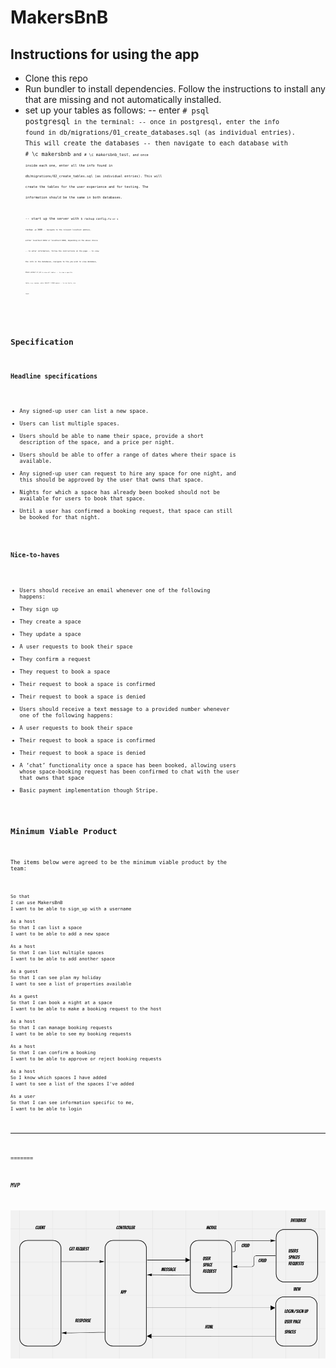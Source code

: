 # MakersBnB

## Instructions for using the app

- Clone this repo
- Run bundler to install dependencies. Follow the instructions to install any that are missing and not automatically installed. 
- set up your tables as follows:
-- enter <code># psql postgresql<code> in the terminal:
-- once in postgresql, enter the info found in db/migrations/01_create_databases.sql (as individual entries). This will create the databases
-- then navigate to each database with <code># \c makersbnb<code> and <code># \c makersbnb_test<code>, and once inside each one, enter all the info found in db/migrations/02_create_tables.sql (as individual entries). This will create the tables for the user experience and for testing. The information should be the same in both databases.  
-- start up the server with <code>$ rackup config.ru<code> or <code>$ rackup -p 3000<code>
-- navigate to the relevant localhost address, either localhost:9292 or localhost:3000, depending on the above choice
-- to enter information, follow the instructions on the page
-- to view the info in the databases, navigate to the you wish to view database, then enter <code># \dt<code> to view all tables.
-- to view a specific table, e.g. spaces, enter SELECT * FROM spaces
-- to run tests, run rspec

## Specification

### Headline specifications

- Any signed-up user can list a new space.
- Users can list multiple spaces.
- Users should be able to name their space, provide a short description of the space, and a price per night.
- Users should be able to offer a range of dates where their space is available.
- Any signed-up user can request to hire any space for one night, and this should be approved by the user that owns that space.
- Nights for which a space has already been booked should not be available for users to book that space.
- Until a user has confirmed a booking request, that space can still be booked for that night.

### Nice-to-haves

- Users should receive an email whenever one of the following happens:
 - They sign up
 - They create a space
 - They update a space
 - A user requests to book their space
 - They confirm a request
 - They request to book a space
 - Their request to book a space is confirmed
 - Their request to book a space is denied
- Users should receive a text message to a provided number whenever one of the following happens:
 - A user requests to book their space
 - Their request to book a space is confirmed
 - Their request to book a space is denied
- A ‘chat’ functionality once a space has been booked, allowing users whose space-booking request has been confirmed to chat with the user that owns that space
- Basic payment implementation though Stripe.

## Minimum Viable Product

The items below were agreed to be the minimum viable product by the team:
```
So that
I can use MakersBnB
I want to be able to sign_up with a username

As a host
So that I can list a space
I want to be able to add a new space

As a host
So that I can list multiple spaces
I want to be able to add another space

As a guest
So that I can see plan my holiday
I want to see a list of properties available

As a guest
So that I can book a night at a space
I want to be able to make a booking request to the host

As a host
So that I can manage booking requests
I want to be able to see my booking requests

As a host
So that I can confirm a booking
I want to be able to approve or reject booking requests

As a host
So I know which spaces I have added
I want to see a list of the spaces I've added

As a user
So that I can see information specific to me,
I want to be able to login
```
-----

=======

***MVP***


![image_title](/images/domain_modelling.png)
